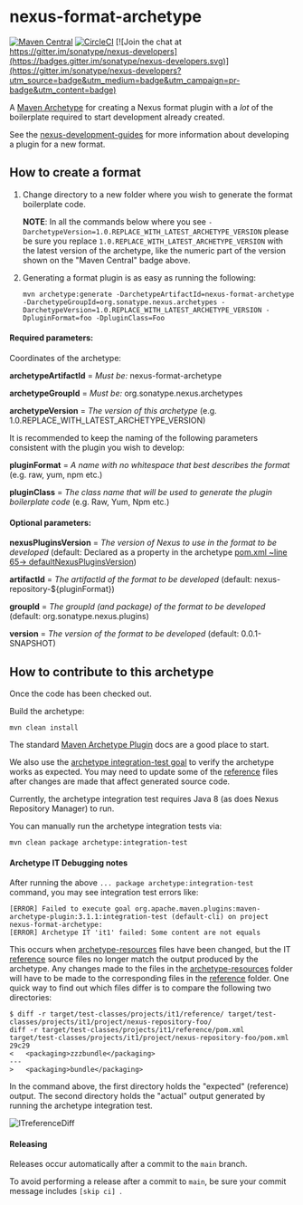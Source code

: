 # nexus-format-archetype

<!--
[Maven Central - Snapshot](https://repository.sonatype.org/content/repositories/snapshots/org/sonatype/nexus/archetypes/nexus-format-archetype/)
-->
[![Maven Central](https://img.shields.io/maven-central/v/org.sonatype.nexus.archetypes/nexus-format-archetype.svg?label=Maven%20Central)](https://search.maven.org/artifact/org.sonatype.nexus.archetypes/nexus-format-archetype)
[![CircleCI](https://circleci.com/gh/sonatype-nexus-community/nexus-format-archetype.svg?style=shield)](https://circleci.com/gh/sonatype-nexus-community/nexus-format-archetype) 
[![Join the chat at https://gitter.im/sonatype/nexus-developers](https://badges.gitter.im/sonatype/nexus-developers.svg)](https://gitter.im/sonatype/nexus-developers?utm_source=badge&utm_medium=badge&utm_campaign=pr-badge&utm_content=badge)

A [Maven Archetype](https://maven.apache.org/guides/introduction/introduction-to-archetypes.html) for creating a Nexus format plugin with a _lot_ of the boilerplate required to start development already created.

See the [nexus-development-guides](https://sonatype-nexus-community.github.io/nexus-development-guides/) for more information about developing a plugin for a new format.

## How to create a format
1. Change directory to a new folder where you wish to generate the format boilerplate code.

    **NOTE**: In all the commands below where you see `-DarchetypeVersion=1.0.REPLACE_WITH_LATEST_ARCHETYPE_VERSION` please be sure you replace
    `1.0.REPLACE_WITH_LATEST_ARCHETYPE_VERSION` with the latest version of the archetype, like the numeric part of the version shown on the "Maven Central" badge above.
 
2. Generating a format plugin is as easy as running the following:   
   
       mvn archetype:generate -DarchetypeArtifactId=nexus-format-archetype -DarchetypeGroupId=org.sonatype.nexus.archetypes -DarchetypeVersion=1.0.REPLACE_WITH_LATEST_ARCHETYPE_VERSION -DpluginFormat=foo -DpluginClass=Foo      
    
#### Required parameters:

Coordinates of the archetype:

**archetypeArtifactId** = _Must be:_ nexus-format-archetype

**archetypeGroupId** = _Must be:_ org.sonatype.nexus.archetypes

**archetypeVersion** = _The version of this archetype_ (e.g. 1.0.REPLACE_WITH_LATEST_ARCHETYPE_VERSION)

It is recommended to keep the naming of the following parameters consistent with the plugin you wish to develop:

**pluginFormat** = _A name with no whitespace that best describes the format_ (e.g. raw, yum, npm etc.)

**pluginClass** = _The class name that will be used to generate the plugin boilerplate code_ (e.g. Raw, Yum, Npm etc.)

#### Optional parameters:

**nexusPluginsVersion** = _The version of Nexus to use in the format to be developed_ 
(default: Declared as a property in the archetype [pom.xml ~line 65-> defaultNexusPluginsVersion](./pom.xml#L65]))

**artifactId** = _The artifactId of the format to be developed_ (default: nexus-repository-${pluginFormat})

**groupId** = _The groupId (and package) of the format to be developed_ (default: org.sonatype.nexus.plugins)

**version** = _The version of the format to be developed_ (default: 0.0.1-SNAPSHOT)     

## How to contribute to this archetype
Once the code has been checked out.

Build the archetype:

    mvn clean install
The standard [Maven Archetype Plugin](https://maven.apache.org/archetype/maven-archetype-plugin/index.html) 
docs are a good place to start.

We also use the [archetype integration-test goal](https://maven.apache.org/archetype/maven-archetype-plugin/integration-test-mojo.html)
to verify the archetype works as expected. You may need to update some of the [reference](src/test/resources/projects/it1/reference/)
files after changes are made that affect generated source code. 

Currently, the archetype integration test requires Java 8 (as does Nexus Repository Manager) to run.

You can manually run the archetype integration tests via:

    mvn clean package archetype:integration-test

#### Archetype IT Debugging notes

  After running the above `... package archetype:integration-test` command, you may see integration test errors like:
  
    [ERROR] Failed to execute goal org.apache.maven.plugins:maven-archetype-plugin:3.1.1:integration-test (default-cli) on project nexus-format-archetype: 
    [ERROR] Archetype IT 'it1' failed: Some content are not equals

  This occurs when [archetype-resources](src/main/resources) files have been changed, 
  but the IT [reference](src/test/resources/projects/it1/reference) source files no longer match the output 
  produced by the archetype. Any changes made to the files in the [archetype-resources](src/main/resources) folder will have to be made to the corresponding files in the [reference](src/test/resources/projects/it1/reference) folder. One quick way to find out which files differ is to compare the following two
  directories:
  
    $ diff -r target/test-classes/projects/it1/reference/ target/test-classes/projects/it1/project/nexus-repository-foo/
    diff -r target/test-classes/projects/it1/reference/pom.xml target/test-classes/projects/it1/project/nexus-repository-foo/pom.xml
    29c29
    <   <packaging>zzzbundle</packaging>
    ---
    >   <packaging>bundle</packaging>

  In the command above, the first directory holds the "expected" (reference) output. The second directory holds the "actual" output generated 
  by running the archetype integration test. 

  ![ITreferenceDiff](doc/images/diffITFolders.png)

#### Releasing
 
Releases occur automatically after a commit to the `main` branch. 

To avoid performing a release after a commit to `main`, be sure your commit message includes `[skip ci] `.

